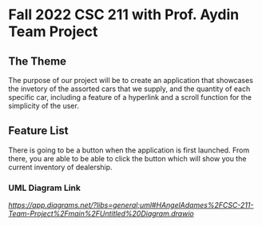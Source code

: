 # Fall 2022 CSC 211 with Prof. Aydin Team Project 

## The Theme

  The purpose of our project will be to create an application that showcases the invetory of the assorted cars that we supply, and the quantity of each specific car, including a feature of a hyperlink and a scroll function for the simplicity of the user.

## Feature List

There is going to be a button when the application is first launched.  From there, you are able to be able to click the button which will show you the current inventory of dealership.


### UML Diagram Link

*https://app.diagrams.net/?libs=general;uml#HAngelAdames%2FCSC-211-Team-Project%2Fmain%2FUntitled%20Diagram.drawio*

